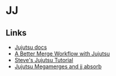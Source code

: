 # JJ

## Links

* [Jujutsu docs](https://jj-vcs.github.io/jj/latest/)
* [A Better Merge Workflow with Jujutsu](https://ofcr.se/jujutsu-merge-workflow)
* [Steve's Jujutsu Tutorial](https://steveklabnik.github.io/jujutsu-tutorial/sharing-code/updating-prs.html)
* [Jujutsu Megamerges and jj absorb](https://v5.chriskrycho.com/journal/jujutsu-megamerges-and-jj-absorb/)
